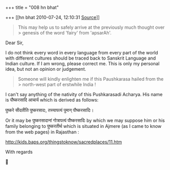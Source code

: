 +++
title = "008 hn bhat"

+++
[[hn bhat	2010-07-24, 12:10:31 [Source](https://groups.google.com/g/bvparishat/c/7IV6-vYimZM)]]



> This may help us to safely arrive at the previously much thought over > genesis of the word 'fairy' from 'apsarAh'.

  

Dear Sir,  
  

I do not think every word in every language from every part of the world with different cultures should be traced back to Sanskrit Language and Indian culture. If I am wrong, please correct me. This is only my personal idea, but not an opinion or judgement.  

>   

> Someone will kindly enlighten me if this Paushkarasa hailed from the > north-west part of erstwhile India !

I can't say anything of the nativity of this Pushkarasadi Acharya. His name is पौष्करसादि आचार्य which is derived as follows:

  

पुष्करे सीदतीति पुष्करसादः, तस्यापत्यं पुमान् पौष्करसादिः।

  

Or it may be पुष्करसादानां गोत्रापत्यं पौष्करसादिः by which we may suppose him or his family belonging to पुष्करतीर्थ which is situated in Ajmere (as I came to know from the web pages) in Rajasthan :

  

<http://kids.baps.org/thingstoknow/sacredplaces/11.htm>

  

With regards



